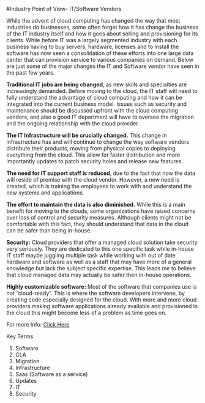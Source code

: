 #Industry Point of View- IT/Software Vendors

While the advent of cloud computing has changed the way that most industries do businesses, some often forget how it has change the business of the IT industry itself and how it goes about selling and provisioning for its clients. While before IT was a largely segmented industry with each business having to buy servers, hardware, licenses and to install the software has now seen a consolidation of these efforts into one large data center that can provision service to various companies on demand. Below are just some of the major changes the IT and Software vendor have seen in the past few years. 

**Traditional IT jobs are being changed**, as new skills and specialties are increasingly demanded. Before moving to the cloud, the IT staff will need to fully understand the advantage of cloud computing and how it can be integrated into the current business model. Issues such as security and maintenance should be discussed upfront with the cloud computing vendors, and also a good IT department will have to oversee the migration and the ongoing relationship with the cloud provider.

**The IT Infrastructure will be crucially changed.** This change in infrastructure has and will continue to change the way software vendors distribute their products, moving from physical copies to deploying everything from the cloud. This allow for faster distribution and more importantly updates to patch security holes and release new features. 

**The need for IT support staff is reduced**, due to the fact that now the data will reside of premise with the cloud vendor. However, a new need is created, which is training the employees to work with and understand the new systems and applications.

**The effort to maintain the data is also diminished.** While this is a main benefit for moving to the clouds, some organizations have raised concerns over loss of control and security measures. Although clients might not be comfortable with this fact, they should understand that data in the cloud can be safer than being in-house. 

**Security:**  Cloud providers that offer a managed cloud solution take security very seriously. They are dedicated to this one specific task while in-house IT staff maybe juggling multiple task while working with out of date hardware and software as well as a staff that may have more of a general knowledge but lack the subject specific expertise. This leads me to believe that cloud managed data may actually be safer then in-house operations.  

**Highly customizable software:** Most of the software that companies use is not “cloud-ready”. This is where the software developers intervene, by creating code especially designed for the cloud. With more and more cloud providers making software applications already available and provisioned in the cloud this might become less of a problem as time goes on.

For more Info: [Click Here](https://www.rickscloud.com/how-is-cloud-computing-influencing-the-it-industry/)

Key Terms
1. Software 
1. CLA
1. Migration 
1. Infrastructure 
1. Saas (Software as a service) 
1. Updates
1. IT  
1. Security

 

